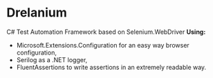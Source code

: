 # Drelanium

C# Test Automation Framework based on Selenium.WebDriver
**Using:**
- Microsoft.Extensions.Configuration for an easy way browser configuration,
- Serilog as a .NET logger,
- FluentAssertions to write assertions in an extremely readable way.
